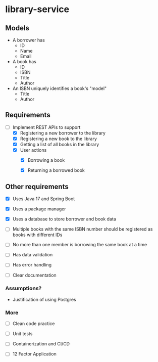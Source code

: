 # library-service

## Models

* A borrower has
  * ID
  * Name
  * Email
* A book has
  * ID
  * ISBN
  * Title
  * Author
* An ISBN uniquely identifies a book's "model"
  * Title
  * Author



## Requirements

* [ ] Implement REST APIs to support
  * [x] Registering a new borrower to the library
  * [x] Registering a new book to the library
  * [x] Getting a list of all books in the library
  * [x] User actions
    * [x] Borrowing a book
    * [x] Returning a borrowed book



## Other requirements

* [x] Uses Java 17 and Spring Boot
* [x] Uses a package manager
* [x] Uses a database to store borrower and book data
* [ ] Multiple books with the same ISBN number should be registered as books with different IDs
* [ ] No more than one member is borrowing the same book at a time
* [ ] Has data validation
* [ ] Has error handling
* [ ] Clear documentation



### Assumptions?

* Justification of using Postgres



### More

* [ ] Clean code practice
* [ ] Unit tests
* [ ] Containerization and CI/CD
* [ ] 12 Factor Application






